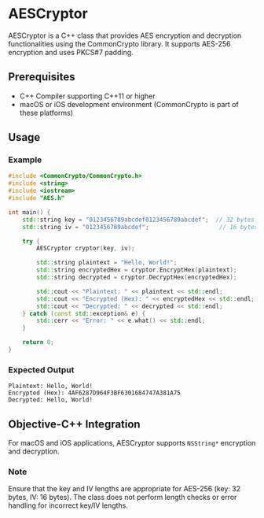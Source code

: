# AESCryptor

AESCryptor is a C++ class that provides AES encryption and decryption functionalities using the CommonCrypto library. It supports AES-256 encryption and uses PKCS#7 padding.

## Prerequisites

- C++ Compiler supporting C++11 or higher
- macOS or iOS development environment (CommonCrypto is part of these platforms)

## Usage

### Example

```cpp
#include <CommonCrypto/CommonCrypto.h>
#include <string>
#include <iostream>
#include "AES.h"

int main() {
    std::string key = "0123456789abcdef0123456789abcdef";  // 32 bytes for AES-256
    std::string iv = "0123456789abcdef";                    // 16 bytes

    try {
        AESCryptor cryptor(key, iv);

        std::string plaintext = "Hello, World!";
        std::string encryptedHex = cryptor.EncryptHex(plaintext);
        std::string decrypted = cryptor.DecryptHex(encryptedHex);

        std::cout << "Plaintext: " << plaintext << std::endl;
        std::cout << "Encrypted (Hex): " << encryptedHex << std::endl;
        std::cout << "Decrypted: " << decrypted << std::endl;
    } catch (const std::exception& e) {
        std::cerr << "Error: " << e.what() << std::endl;
    }

    return 0;
}
```

### Expected Output

```
Plaintext: Hello, World!
Encrypted (Hex): 4AF6287D964F3BF6301684747A381A75
Decrypted: Hello, World!
```

## Objective-C++ Integration

For macOS and iOS applications, AESCryptor supports `NSString*` encryption and decryption.

### Note
Ensure that the key and IV lengths are appropriate for AES-256 (key: 32 bytes, IV: 16 bytes). The class does not perform length checks or error handling for incorrect key/IV lengths.
